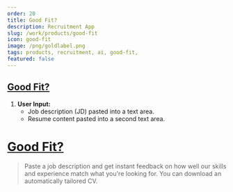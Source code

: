 ```yaml
---
order: 20
title: Good Fit?
description: Recruitment App
slug: /work/products/good-fit
icon: good-fit
image: /png/goldlabel.png
tags: products, recruitment, ai, good-fit,
featured: false
---
```


## [Good Fit?](/products/good-fit)

1. **User Input:**
   - Job description (JD) pasted into a text area.
   - Resume content pasted into a second text area.

# [Good Fit?](/work/products/good-fit)

> Paste a job description and get instant feedback on how well our skills and experience match what you're looking for. You can download an automatically tailored CV.
